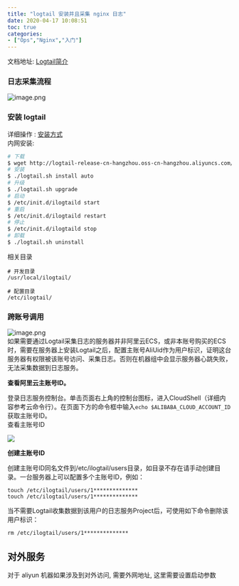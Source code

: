 ```yaml
---
title: "logtail 安装并且采集 nginx 日志"
date: 2020-04-17 10:08:51
toc: true
categories:
- ["Ops","Nginx","入门"]
---
```


文档地址: [Logtail简介](https://help.aliyun.com/document_detail/28979.html)


### 日志采集流程
![image.png](https://file.wulicode.com/yuque/202208/04/14/5034VDV0Sxfs.png)

### 安装 logtail
详细操作 : [安装方式](https://help.aliyun.com/document_detail/28982.html)<br />内网安装:
```bash
# 下载
$ wget http://logtail-release-cn-hangzhou.oss-cn-hangzhou.aliyuncs.com/linux64/logtail.sh -O logtail.sh; chmod 755 logtail.sh
# 安装
$ ./logtail.sh install auto
# 升级
$ ./logtail.sh upgrade
# 启动
$ /etc/init.d/ilogtaild start
# 重启
$ /etc/init.d/ilogtaild restart
# 停止
$ /etc/init.d/ilogtaild stop
# 卸载
$ ./logtail.sh uninstall
```
相关目录
```
# 开发目录
/usr/local/ilogtail/

# 配置目录
/etc/ilogtail/
```

### 跨账号调用
![image.png](https://file.wulicode.com/yuque/202208/04/14/5034VLJY889n.png)<br />如果需要通过Logtail采集日志的服务器并非阿里云ECS，或非本账号购买的ECS时，需要在服务器上安装Logtail之后，配置主账号AliUid作为用户标识，证明这台服务器有权限被该账号访问、采集日志。否则在机器组中会显示服务器心跳失败，无法采集数据到日志服务。

**查看阿里云主账号ID。**

登录日志服务控制台。单击页面右上角的控制台图标，进入CloudShell（详细内容参考云命令行）。在页面下方的命令框中输入`echo $ALIBABA_CLOUD_ACCOUNT_ID`获取主账号ID。<br />查看主账号ID

![](https://file.wulicode.com/yuque/202208/04/14/50355x4KpLNt.jpg)

**创建主账号ID**

创建主账号ID同名文件到/etc/ilogtail/users目录，如目录不存在请手动创建目录。一台服务器上可以配置多个主账号ID，例如：

```
touch /etc/ilogtail/users/1**************
touch /etc/ilogtail/users/1**************
```

当不需要Logtail收集数据到该用户的日志服务Project后，可使用如下命令删除该用户标识：

```
rm /etc/ilogtail/users/1**************
```

## 对外服务
对于 aliyun 机器如果涉及到对外访问, 需要外网地址, 这里需要设置启动参数

